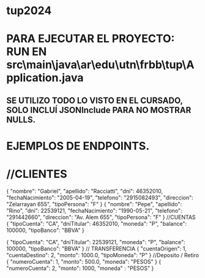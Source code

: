 # tup2024
# PARA EJECUTAR EL PROYECTO: RUN EN src\main\java\ar\edu\utn\frbb\tup\Application.java
## SE UTILIZO TODO LO VISTO EN EL CURSADO, SOLO INCLUÍ JSONInclude PARA NO MOSTRAR NULLS.
# EJEMPLOS DE ENDPOINTS.
# //CLIENTES

{
  "nombre": "Gabriel",
  "apellido": "Racciatti",
  "dni": 46352010,
  "fechaNacimiento": "2005-04-19",
  "telefono": "2915082493",
  "direccion": "Zelarrayan 655",
  "tipoPersona": "F"
}
{
  "nombre": "Pepe",
  "apellido": "Rino",
  "dni": 22539121,
  "fechaNacimiento": "1990-05-21",
  "telefono": "291442660",
  "direccion": "Av. Alem 655",
  "tipoPersona": "F"
}
//CUENTAS
{
  "tipoCuenta": "CA",
  "dniTitular": 46352010,
  "moneda": "P",
  "balance": 100000,
  "tipoBanco": "BBVA"
}

{
  "tipoCuenta": "CA",
  "dniTitular": 22539121,
  "moneda": "P",
  "balance": 100000,
  "tipoBanco": "BBVA"
}
// TRANSFERENCIA
{
    "cuentaOrigen": 1,
    "cuentaDestino": 2,
    "monto": 1000.0,
    "tipoMoneda": "P"
}
//Deposito / Retiro
{
  "numeroCuenta": 1,
  "monto": 500.0,
  "moneda": "PESOS"
}
{
  "numeroCuenta": 2,
  "monto": 1000,
  "moneda" : "PESOS"
}
